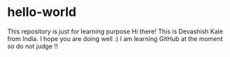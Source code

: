 # hello-world
This repository is just for learning purpose
Hi there!
This is Devashish Kale from India.
I hope you are doing well :)
I am learning GitHub at the moment so do not judge !!
